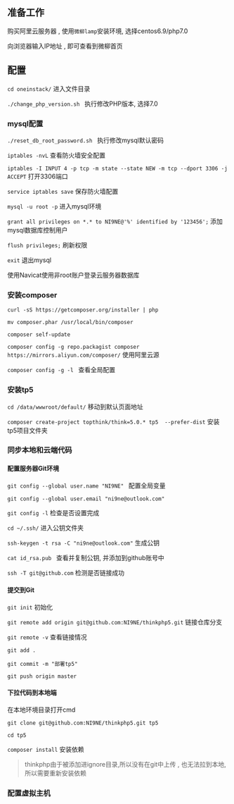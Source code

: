 ## 准备工作

购买阿里云服务器 , 使用`微柳lamp`安装环境, 选择centos6.9/php7.0

向浏览器输入IP地址 , 即可查看到微柳首页

## 配置

`cd oneinstack/` 进入文件目录

`./change_php_version.sh ` 执行修改PHP版本, 选择7.0

### mysql配置

`./reset_db_root_password.sh ` 执行修改mysql默认密码

`iptables -nvL` 查看防火墙安全配置

`iptables -I INPUT 4 -p tcp -m state --state NEW -m tcp --dport 3306 -j ACCEPT` 打开3306端口

`service iptables save` 保存防火墙配置

`mysql -u root -p` 进入mysql环境

`grant all privileges on *.* to NI9NE@'%' identified by '123456';` 添加mysql数据库控制用户

`flush privileges;` 刷新权限

`exit` 退出mysql

使用Navicat使用非root账户登录云服务器数据库

### 安装composer

`curl -sS https://getcomposer.org/installer | php` 

`mv composer.phar /usr/local/bin/composer ` 

`composer self-update` 

`composer config -g repo.packagist composer https://mirrors.aliyun.com/composer/` 使用阿里云源

`composer config -g -l `  查看全局配置

### 安装tp5

`cd /data/wwwroot/default/` 移动到默认页面地址

`composer create-project topthink/think=5.0.* tp5  --prefer-dist` 安装tp5项目文件夹

### 同步本地和云端代码

#### 配置服务器Git环境

`git config --global user.name "NI9NE" ` 配置全局变量

`git config --global user.email "ni9ne@outlook.com"` 

`git config -l` 检查是否设置完成

`cd ~/.ssh/` 进入公钥文件夹

`ssh-keygen -t rsa -C "ni9ne@outlook.com"` 生成公钥

`cat id_rsa.pub ` 查看并复制公钥, 并添加到github账号中

`ssh -T git@github.com` 检测是否链接成功

#### 提交到Git

`git init` 初始化

`git remote add origin git@github.com:NI9NE/thinkphp5.git` 链接仓库分支

`git remote -v` 查看链接情况

`git add . ` 

`git commit -m "部署tp5"`

`git push origin master`

#### 下拉代码到本地端

在本地环境目录打开cmd 

`git clone git@github.com:NI9NE/thinkphp5.git tp5` 

 `cd tp5` 

`composer install` 安装依赖

> thinkphp由于被添加进ignore目录,所以没有在git中上传 , 也无法拉到本地, 所以需要重新安装依赖

### 配置虚拟主机